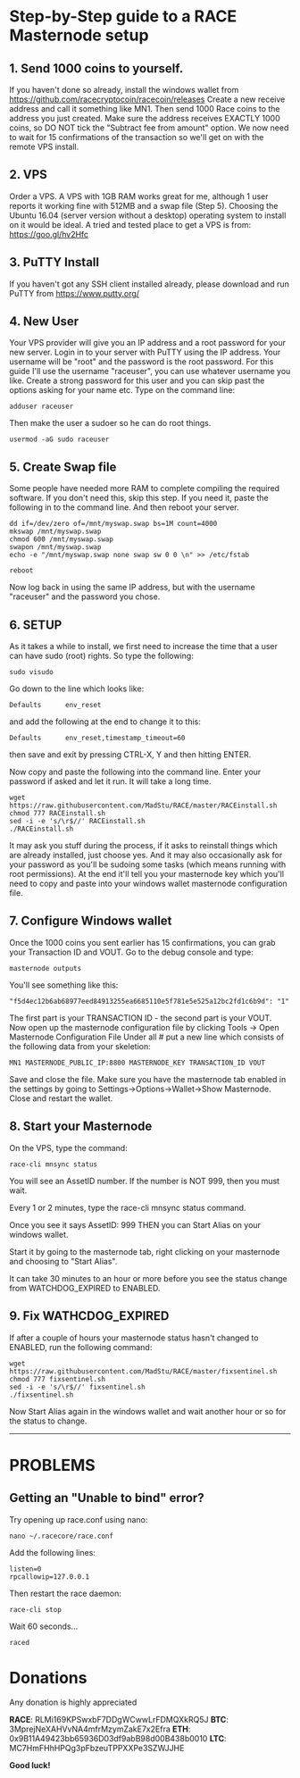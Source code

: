 # Step-by-Step guide to a RACE Masternode setup


## 1. Send 1000 coins to yourself.

If you haven't done so already, install the windows wallet from https://github.com/racecryptocoin/racecoin/releases 
Create a new receive address and call it something like MN1.
Then send 1000 Race coins to the address you just created. Make sure the address receives EXACTLY 1000 coins, so DO NOT tick the "Subtract fee from amount" option.
We now need to wait for 15 confirmations of the transaction so we'll get on with the remote VPS install.



## 2. VPS

Order a VPS. A VPS with 1GB RAM works great for me, although 1 user reports it working fine with 512MB and a swap file (Step 5). Choosing the Ubuntu 16.04 (server version without a desktop) operating system to install on it would be ideal.
A tried and tested place to get a VPS is from: https://goo.gl/hv2Hfc 


## 3. PuTTY Install

If you haven't got any SSH client installed already, please download and run PuTTY from https://www.putty.org/



## 4. New User

Your VPS provider will give you an IP address and a root password for your new server.
Login in to your server with PuTTY using the IP address. Your username will be "root" and the password is the root password.
For this guide I'll use the username "raceuser", you can use whatever username you like. Create a strong password for this user and you can skip past the options asking for your name etc. Type on the command line:

```
adduser raceuser
```

Then make the user a sudoer so he can do root things.

```
usermod -aG sudo raceuser
```



## 5. Create Swap file

Some people have needed more RAM to complete compiling the required software. If you don't need this, skip this step. If you need it, paste the following in to the command line. And then reboot your server.

```
dd if=/dev/zero of=/mnt/myswap.swap bs=1M count=4000
mkswap /mnt/myswap.swap
chmod 600 /mnt/myswap.swap
swapon /mnt/myswap.swap
echo -e "/mnt/myswap.swap none swap sw 0 0 \n" >> /etc/fstab

reboot
```

Now log back in using the same IP address, but with the username "raceuser" and the password you chose.



## 6. SETUP

As it takes a while to install, we first need to increase the time that a user can have sudo (root) rights. So type the following:

```
sudo visudo
```

Go down to the line which looks like:

```
Defaults      env_reset
```

and add the following at the end to change it to this:

```
Defaults      env_reset,timestamp_timeout=60
```

then save and exit by pressing CTRL-X, Y and then hitting ENTER.

Now copy and paste the following into the command line. Enter your password if asked and let it run. It will take a long time.

```
wget https://raw.githubusercontent.com/MadStu/RACE/master/RACEinstall.sh
chmod 777 RACEinstall.sh
sed -i -e 's/\r$//' RACEinstall.sh
./RACEinstall.sh
```

It may ask you stuff during the process, if it asks to reinstall things which are already installed, just choose yes. And it may also occasionally ask for your password as you'll be sudoing some tasks (which means running with root permissions).
At the end it'll tell you your masternode key which you'll need to copy and paste into your windows wallet masternode configuration file.



## 7. Configure Windows wallet

Once the 1000 coins you sent earlier has 15 confirmations, you can grab your Transaction ID and VOUT.
Go to the debug console and type:

```
masternode outputs
```

You'll see something like this:

```
"f5d4ec12b6ab68977eed84913255ea6685110e5f781e5e525a12bc2fd1c6b9d": "1"
```

The first part is your TRANSACTION ID - the second part is your VOUT.
Now open up the masternode configuration file by clicking Tools -> Open Masternode Configuration File Under all # put a new line which consists of the following data from your skeletion:

```
MN1 MASTERNODE_PUBLIC_IP:8800 MASTERNODE_KEY TRANSACTION_ID VOUT
```

Save and close the file.
Make sure you have the masternode tab enabled in the settings by going to Settings->Options->Wallet->Show Masternode.
Close and restart the wallet.



## 8. Start your Masternode

On the VPS, type the command:

```
race-cli mnsync status
```

You will see an AssetID number. If the number is NOT 999, then you must wait.

Every 1 or 2 minutes, type the race-cli mnsync status command.

Once you see it says AssetID: 999 THEN you can Start Alias on your windows wallet.

Start it by going to the masternode tab, right clicking on your masternode and choosing to "Start Alias".

It can take 30 minutes to an hour or more before you see the status change from WATCHDOG_EXPIRED to ENABLED.



## 9. Fix WATHCDOG_EXPIRED

If after a couple of hours your masternode status hasn't changed to ENABLED, run the following command:

```
wget https://raw.githubusercontent.com/MadStu/RACE/master/fixsentinel.sh
chmod 777 fixsentinel.sh
sed -i -e 's/\r$//' fixsentinel.sh
./fixsentinel.sh
```

Now Start Alias again in the windows wallet and wait another hour or so for the status to change. 


***


# PROBLEMS



## Getting an "Unable to bind" error?


Try opening up race.conf using nano:

```
nano ~/.racecore/race.conf
```

Add the following lines:

```
listen=0
rpcallowip=127.0.0.1
```

Then restart the race daemon:

```
race-cli stop
```

Wait 60 seconds...

```
raced
```


# Donations

Any donation is highly appreciated  

**RACE**: RLMi169KPSwxbF7DDgWCwwLrFDMQXkRQ5J
**BTC**: 3MprejNeXAHVvNA4mfrMzymZakE7x2Efra
**ETH**: 0x9B11A49423bb65936D03df9abB98d00B438b0010
**LTC**: MC7HmFHhHPQg3pFbzeuTPPXXPe3SZWJJHE


**Good luck!**